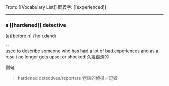 From: [[Vocabulary List]]
同義字: [[experienced]]

---

### a [[hardened]] detective  
(a)[before n] 
/ˈhɑːr.dənd/  

--  
used to describe someone who has had a lot of bad experiences and as a result no longer gets upset or shocked
久經鍛煉的 

例句:
> hardened detectives/reporters 
> 老練的偵探／記者

